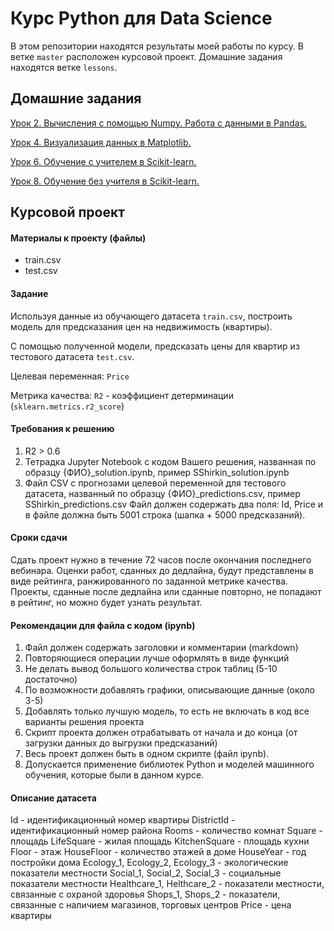 # Курс Python для Data Science

В этом репозитории находятся результаты моей работы по курсу. В ветке `master` расположен курсовой проект. Домашние задания находятся ветке `lessons`.

## Домашние задания

[Урок 2. Вычисления с помощью Numpy. Работа с данными в Pandas.](https://github.com/dimireme/python_for_ds/blob/lessons/lesson_2.ipynb) 

[Урок 4. Визуализация данных в Matplotlib.](https://github.com/dimireme/python_for_ds/blob/lessons/lesson_4.ipynb) 

[Урок 6. Обучение с учителем в Scikit-learn.](https://github.com/dimireme/python_for_ds/blob/lessons/lesson_6.ipynb)

[Урок 8. Обучение без учителя в Scikit-learn.](https://github.com/dimireme/python_for_ds/blob/lessons/lesson_8.ipynb)
 
## Курсовой проект

#### Материалы к проекту (файлы)
* train.csv
* test.csv

#### Задание
Используя данные из обучающего датасета `train.csv`, построить модель для предсказания цен на недвижимость (квартиры).

С помощью полученной модели, предсказать цены для квартир из тестового датасета `test.csv`.

Целевая переменная: `Price`

Метрика качества: `R2` - коэффициент детерминации (`sklearn.metrics.r2_score`)

#### Требования к решению
1. R2 > 0.6
2. Тетрадка Jupyter Notebook с кодом Вашего решения, названная по образцу {ФИО}_solution.ipynb, пример SShirkin_solution.ipynb
3. Файл CSV с прогнозами целевой переменной для тестового датасета, названный по образцу {ФИО}_predictions.csv, пример SShirkin_predictions.csv 
Файл должен содержать два поля: Id, Price и в файле должна быть 5001 строка (шапка + 5000 предсказаний).

#### Сроки сдачи
Cдать проект нужно в течение 72 часов после окончания последнего вебинара. Оценки работ, сданных до дедлайна, будут представлены в виде рейтинга, ранжированного по заданной метрике качества. Проекты, сданные после дедлайна или сданные повторно, не попадают в рейтинг, но можно будет узнать результат.

#### Рекомендации для файла с кодом (ipynb)
1. Файл должен содержать заголовки и комментарии (markdown)
2. Повторяющиеся операции лучше оформлять в виде функций
3. Не делать вывод большого количества строк таблиц (5-10 достаточно)
4. По возможности добавлять графики, описывающие данные (около 3-5)
5. Добавлять только лучшую модель, то есть не включать в код все варианты решения проекта
6. Скрипт проекта должен отрабатывать от начала и до конца (от загрузки данных до выгрузки предсказаний)
7. Весь проект должен быть в одном скрипте (файл ipynb).
8. Допускается применение библиотек Python и моделей машинного обучения,
которые были в данном курсе.

#### Описание датасета
Id - идентификационный номер квартиры
DistrictId - идентификационный номер района
Rooms - количество комнат
Square - площадь
LifeSquare - жилая площадь
KitchenSquare - площадь кухни
Floor - этаж
HouseFloor - количество этажей в доме
HouseYear - год постройки дома
Ecology_1, Ecology_2, Ecology_3 - экологические показатели местности
Social_1, Social_2, Social_3 - социальные показатели местности
Healthcare_1, Helthcare_2 - показатели местности, связанные с охраной здоровья
Shops_1, Shops_2 - показатели, связанные с наличием магазинов, торговых центров
Price - цена квартиры

